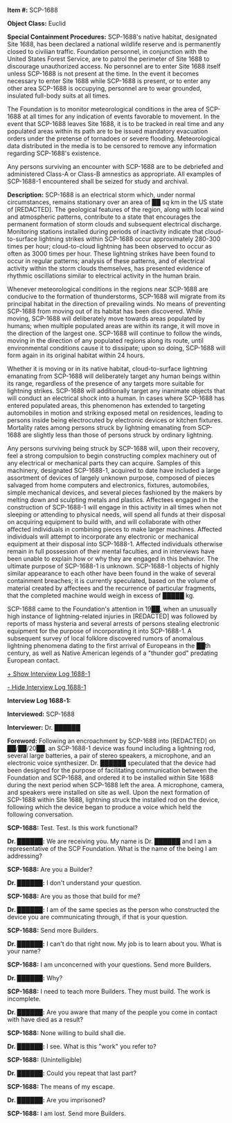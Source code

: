 **Item #:** SCP-1688

**Object Class:** Euclid

**Special Containment Procedures:** SCP-1688's native habitat, designated Site 1688, has been declared a national wildlife reserve and is permanently closed to civilian traffic. Foundation personnel, in conjunction with the United States Forest Service, are to patrol the perimeter of Site 1688 to discourage unauthorized access. No personnel are to enter Site 1688 itself unless SCP-1688 is not present at the time. In the event it becomes necessary to enter Site 1688 while SCP-1688 is present, or to enter any other area SCP-1688 is occupying, personnel are to wear grounded, insulated full-body suits at all times.

The Foundation is to monitor meteorological conditions in the area of SCP-1688 at all times for any indication of events favorable to movement. In the event that SCP-1688 leaves Site 1688, it is to be tracked in real time and any populated areas within its path are to be issued mandatory evacuation orders under the pretense of tornadoes or severe flooding. Meteorological data distributed in the media is to be censored to remove any information regarding SCP-1688's existence.

Any persons surviving an encounter with SCP-1688 are to be debriefed and administered Class-A or Class-B amnestics as appropriate. All examples of SCP-1688-1 encountered shall be seized for study and archival.

**Description:** SCP-1688 is an electrical storm which, under normal circumstances, remains stationary over an area of ██ sq km in the US state of \[REDACTED\]. The geological features of the region, along with local wind and atmospheric patterns, contribute to a state that encourages the permanent formation of storm clouds and subsequent electrical discharge. Monitoring stations installed during periods of inactivity indicate that cloud-to-surface lightning strikes within SCP-1688 occur approximately 280-300 times per hour; cloud-to-cloud lightning has been observed to occur as often as 3000 times per hour. These lightning strikes have been found to occur in regular patterns; analysis of these patterns, and of electrical activity within the storm clouds themselves, has presented evidence of rhythmic oscillations similar to electrical activity in the human brain.

Whenever meteorological conditions in the regions near SCP-1688 are conducive to the formation of thunderstorms, SCP-1688 will migrate from its principal habitat in the direction of prevailing winds. No means of preventing SCP-1688 from moving out of its habitat has been discovered. While moving, SCP-1688 will deliberately move towards areas populated by humans; when multiple populated areas are within its range, it will move in the direction of the largest one. SCP-1688 will continue to follow the winds, moving in the direction of any populated regions along its route, until environmental conditions cause it to dissipate; upon so doing, SCP-1688 will form again in its original habitat within 24 hours.

Whether it is moving or in its native habitat, cloud-to-surface lightning emanating from SCP-1688 will deliberately target any human beings within its range, regardless of the presence of any targets more suitable for lightning strikes. SCP-1688 will additionally target any inanimate objects that will conduct an electrical shock into a human. In cases where SCP-1688 has entered populated areas, this phenomenon has extended to targeting automobiles in motion and striking exposed metal on residences, leading to persons inside being electrocuted by electronic devices or kitchen fixtures. Mortality rates among persons struck by lightning emanating from SCP-1688 are slightly less than those of persons struck by ordinary lightning.

Any persons surviving being struck by SCP-1688 will, upon their recovery, feel a strong compulsion to begin constructing complex machinery out of any electrical or mechanical parts they can acquire. Samples of this machinery, designated SCP-1688-1, acquired to date have included a large assortment of devices of largely unknown purpose, composed of pieces salvaged from home computers and electronics, fixtures, automobiles, simple mechanical devices, and several pieces fashioned by the makers by melting down and sculpting metals and plastics. Affectees engaged in the construction of SCP-1688-1 will engage in this activity in all times when not sleeping or attending to physical needs, will spend all funds at their disposal on acquiring equipment to build with, and will collaborate with other affected individuals in combining pieces to make larger machines. Affected individuals will attempt to incorporate any electronic or mechanical equipment at their disposal into SCP-1688-1. Affected individuals otherwise remain in full possession of their mental faculties, and in interviews have been unable to explain how or why they are engaged in this behavior. The ultimate purpose of SCP-1688-1 is unknown. SCP-1688-1 objects of highly similar appearance to each other have been found in the wake of several containment breaches; it is currently speculated, based on the volume of material created by affectees and the recurrence of particular fragments, that the completed machine would weigh in excess of █████ kg.

SCP-1688 came to the Foundation's attention in 19██, when an unusually high instance of lightning-related injuries in \[REDACTED\] was followed by reports of mass hysteria and several arrests of persons stealing electronic equipment for the purpose of incorporating it into SCP-1688-1. A subsequent survey of local folklore discovered rumors of anomalous lightning phenomena dating to the first arrival of Europeans in the ██th century, as well as Native American legends of a "thunder god" predating European contact.

[+ Show Interview Log 1688-1](javascript:;)

[\- Hide Interview Log 1688-1](javascript:;)

**Interview Log 1688-1:**

**Interviewed:** SCP-1688

**Interviewer:** Dr. ██████

**Foreword:** Following an encroachment by SCP-1688 into \[REDACTED\] on ██/██/20██, an SCP-1688-1 device was found including a lightning rod, several large batteries, a pair of stereo speakers, a microphone, and an electronic voice synthesizer. Dr. ██████ speculated that the device had been designed for the purpose of facilitating communication between the Foundation and SCP-1688, and ordered it to be installed within Site 1688 during the next period when SCP-1688 left the area. A microphone, camera, and speakers were installed on site as well. Upon the next formation of SCP-1688 within Site 1688, lightning struck the installed rod on the device, following which the device began to produce a voice which held the following conversation.

**<Begin Log>**

**SCP-1688:** Test. Test. Is this work functional?

**Dr. ██████:** We are receiving you. My name is Dr. ██████ and I am a representative of the SCP Foundation. What is the name of the being I am addressing?

**SCP-1688:** Are you a Builder?

**Dr. ██████:** I don't understand your question.

**SCP-1688:** Are you as those that build for me?

**Dr. ██████:** I am of the same species as the person who constructed the device you are communicating through, if that is your question.

**SCP-1688:** Send more Builders.

**Dr. ██████:** I can't do that right now. My job is to learn about you. What is your name?

**SCP-1688:** I am unconcerned with your questions. Send more Builders.

**Dr. ██████:** Why?

**SCP-1688:** I need to teach more Builders. They must build. The work is incomplete.

**Dr. ██████:** Are you aware that many of the people you come in contact with have died as a result?

**SCP-1688:** None willing to build shall die.

**Dr. ██████:** I see. What is this "work" you refer to?

**SCP-1688:** (Unintelligible)

**Dr. ██████:** Could you repeat that last part?

**SCP-1688:** The means of my escape.

**Dr. ██████:** Are you imprisoned?

**SCP-1688:** I am lost. Send more Builders.

**<End Log>**